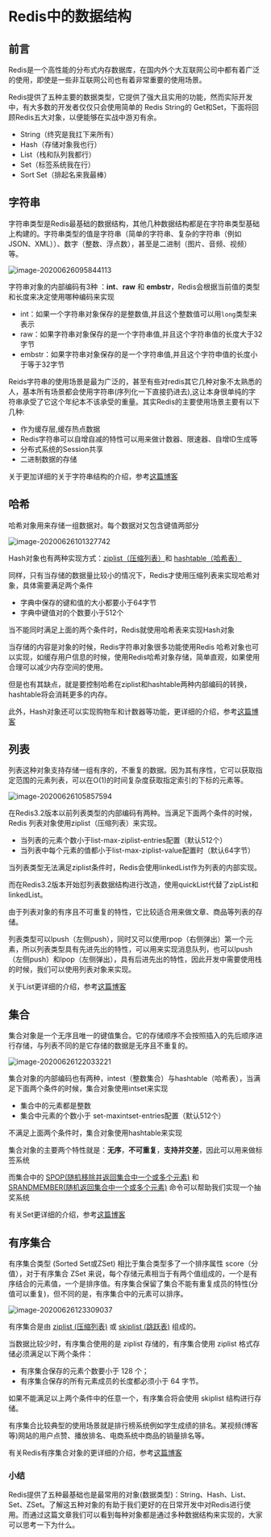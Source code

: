 # Redis中的数据结构

## 前言

Redis是一个高性能的分布式内存数据库，在国内外个大互联网公司中都有着广泛的使用，即使是一些非互联网公司也有着非常重要的使用场景。

Redis提供了五种主要的数据类型，它提供了强大且实用的功能，然而实际开发中，有大多数的开发者仅仅只会使用简单的 Redis String的 Get和Set，下面将回顾Redis五大对象，以便能够在实战中游刃有余。

- String（终究是我扛下来所有）
- Hash（存储对象我也行）
- List（栈和队列我都行）
- Set（标签系统我在行）
- Sort Set（排起名来我最棒）

## 字符串

字符串类型是Redis最基础的数据结构，其他几种数据结构都是在字符串类型基础上构建的。字符串类型的值是字符串（简单的字符串、复杂的字符串（例如JSON、XML））、数字（整数、浮点数），甚至是二进制（图片、音频、视频）等。

![image-20200626095844113](./Redis%E4%B8%AD%E7%9A%84%E6%95%B0%E6%8D%AE%E7%BB%93%E6%9E%84.assets/20220110232910.png)

字符串对象的内部编码有3种 ：**int**、**raw** 和 **embstr**，Redis会根据当前值的类型和长度来决定使用哪种编码来实现

- int：如果一个字符串对象保存的是整数值,并且这个整数值可以用`long`类型来表示
- raw：如果字符串对象保存的是一个字符串值,并且这个字符串值的长度大于32字节
- embstr：如果字符串对象保存的是一个字符串值,并且这个字符申值的长度小于等于32字节

Reids字符串的使用场景是最为广泛的，甚至有些对redis其它几种对象不太熟悉的人，基本所有场景都会使用字符串(序列化一下直接扔进去),这让本身很单纯的字符串承受了它这个年纪本不该承受的重量。其实Redis的主要使用场景主要有以下几种:

- 作为缓存层,缓存热点数据
- Redis字符串可以自增自减的特性可以用来做计数器、限速器、自增ID生成等
- 分布式系统的Session共享
- 二进制数据的存储

关于更加详细的关于字符串结构的介绍，参考[这篇博客](https://blog.laoyu.site/2019/redis/Redis%E5%AF%B9%E8%B1%A1%E2%80%94%E2%80%94%E5%AD%97%E7%AC%A6%E4%B8%B2(String))

## 哈希

哈希对象用来存储一组数据对。每个数据对又包含键值两部分

![image-20200626101327742](./Redis%E4%B8%AD%E7%9A%84%E6%95%B0%E6%8D%AE%E7%BB%93%E6%9E%84.assets/20220110232915.png)

Hash对象也有两种实现方式：[ziplist（压缩列表）](https://blog.laoyu.site/2019/redis/Redis%E6%95%B0%E6%8D%AE%E7%BB%93%E6%9E%84%E2%80%94%E2%80%94%E5%8E%8B%E7%BC%A9%E5%88%97%E8%A1%A8)和 [hashtable（哈希表）](https://blog.laoyu.site/2018/redis/Redis%E6%95%B0%E6%8D%AE%E7%BB%93%E6%9E%84%E2%80%94%E2%80%94%E5%AD%97%E5%85%B8)

同样，只有当存储的数据量比较小的情况下，Redis才使用压缩列表来实现哈希对象，具体需要满足两个条件

- 字典中保存的键和值的大小都要小于64字节
- 字典中键值对的个数要小于512个

当不能同时满足上面的两个条件时，Redis就使用哈希表来实现Hash对象

当存储的内容是对象的时候，Redis字符串对象很多功能使用Redis 哈希对象也可以实现，如缓存用户信息的时候，使用Redis哈希对象存储，简单直观，如果使用合理可以减少内存空间的使用。

但是也有其缺点，就是要控制哈希在ziplist和hashtable两种内部编码的转换，hashtable将会消耗更多的内存。

此外，Hash对象还可以实现购物车和计数器等功能，更详细的介绍，参考[这篇博客](https://blog.laoyu.site/2020/redis/Redis%E5%AF%B9%E8%B1%A1%E2%80%94%E2%80%94%E5%93%88%E5%B8%8C(Hash))

## 列表

列表这种对象支持存储一组有序的，不重复的数据。因为其有序性，它可以获取指定范围的元素列表，可以在O(1)的时间复杂度获取指定索引的下标的元素等。

![image-20200626105857594](./Redis%E4%B8%AD%E7%9A%84%E6%95%B0%E6%8D%AE%E7%BB%93%E6%9E%84.assets/20220110232919.png)

在Redis3.2版本以前列表类型的内部编码有两种。当满足下面两个条件的时候，Redis 列表对象使用ziplist（压缩列表）来实现。

- 当列表的元素个数小于list-max-ziplist-entries配置（默认512个）
- 当列表中每个元素的值都小于list-max-ziplist-value配置时（默认64字节）

当列表类型无法满足ziplist条件时，Redis会使用linkedList作为列表的内部实现。

而在Redis3.2版本开始怼列表数据结构进行改造，使用quickList代替了zipList和linkedList。

由于列表对象的有序且不可重复的特性，它比较适合用来做文章、商品等列表的存储。

列表类型可以lpush（左侧push），同时又可以使用rpop（右侧弹出）第一个元素，所以列表类型具有先进先出的特性，可以用来实现消息队列，也可以lpush（左侧push）和lpop（左侧弹出），具有后进先出的特性，因此开发中需要使用栈的时候，我们可以使用列表对象来实现。

关于List更详细的介绍，参考[这篇博客](https://blog.laoyu.site/2020/redis/Redis%E5%AF%B9%E8%B1%A1%E2%80%94%E2%80%94%E5%88%97%E8%A1%A8(List))

## 集合

集合对象是一个无序且唯一的键值集合。它的存储顺序不会按照插入的先后顺序进行存储，与列表不同的是它存储的数据是无序且不重复的。

![image-20200626122033221](./Redis%E4%B8%AD%E7%9A%84%E6%95%B0%E6%8D%AE%E7%BB%93%E6%9E%84.assets/20220110232923.png)

集合对象的内部编码也有两种，intest（整数集合）与hashtable（哈希表），当满足下面两个条件的时候，集合对象使用intset来实现

- 集合中的元素都是整数
- 集合中元素的个数小于 set-maxintset-entries配置（默认512个）

不满足上面两个条件时，集合对象使用hashtable来实现

集合对象的主要两个特性就是：**无序**，**不可重复**，**支持并交差**，因此可以用来做标签系统

而集合中的 [SPOP(随机移除并返回集合中一个或多个元素)](https://blog.laoyu.site/2020/redis_command/set/spop/) 和 [SRANDMEMBER(随机返回集合中一个或多个元素)](https://blog.laoyu.site/2020/redis_command/set/srandmember/) 命令可以帮助我们实现一个抽奖系统

有关Set更详细的介绍，参考[这篇博客](https://blog.laoyu.site/2020/redis/Redis%E5%AF%B9%E8%B1%A1%E2%80%94%E2%80%94%E9%9B%86%E5%90%88(Set)/)

## 有序集合

有序集合类型 (Sorted Set或ZSet) 相比于集合类型多了一个排序属性 score（分值），对于有序集合 ZSet 来说，每个存储元素相当于有两个值组成的，一个是有序结合的元素值，一个是排序值。有序集合保留了集合不能有重复成员的特性(分值可以重复)，但不同的是，有序集合中的元素可以排序。

![image-20200626123309037](./Redis%E4%B8%AD%E7%9A%84%E6%95%B0%E6%8D%AE%E7%BB%93%E6%9E%84.assets/20220110232927.png)

有序集合是由 [ziplist (压缩列表)](http://blog.laoyu.site/2019/redis/Redis数据结构——压缩列表/) 或 [skiplist (跳跃表)](https://blog.laoyu.site/2019/redis/Redi数据结构——跳跃表/) 组成的。

当数据比较少时，有序集合使用的是 ziplist 存储的，有序集合使用 ziplist 格式存储必须满足以下两个条件：

- 有序集合保存的元素个数要小于 128 个；
- 有序集合保存的所有元素成员的长度都必须小于 64 字节。

如果不能满足以上两个条件中的任意一个，有序集合将会使用 skiplist 结构进行存储。

有序集合比较典型的使用场景就是排行榜系统例如学生成绩的排名。某视频(博客等)网站的用户点赞、播放排名、电商系统中商品的销量排名等。

有关Redis有序集合对象的更详细的介绍，参考[这篇博客](https://blog.laoyu.site/2020/redis/Redis%E5%AF%B9%E8%B1%A1%E2%80%94%E2%80%94%E6%9C%89%E5%BA%8F%E9%9B%86%E5%90%88(ZSet)/)

### 小结

Redis提供了五种最基础也是最常用的对象(数据类型)：String、Hash、List、Set、ZSet。了解这五种对象的有助于我们更好的在日常开发中对Redis进行使用。而通过这篇文章我们可以看到每种对象都是通过多种数据结构来实现的，大家可以思考一下为什么。